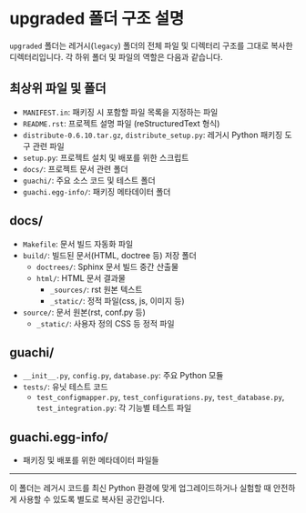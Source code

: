 # upgraded 폴더 구조 설명

`upgraded` 폴더는 레거시(`legacy`) 폴더의 전체 파일 및 디렉터리 구조를 그대로 복사한 디렉터리입니다. 각 하위 폴더 및 파일의 역할은 다음과 같습니다.

## 최상위 파일 및 폴더
- `MANIFEST.in`: 패키징 시 포함할 파일 목록을 지정하는 파일
- `README.rst`: 프로젝트 설명 파일 (reStructuredText 형식)
- `distribute-0.6.10.tar.gz`, `distribute_setup.py`: 레거시 Python 패키징 도구 관련 파일
- `setup.py`: 프로젝트 설치 및 배포를 위한 스크립트
- `docs/`: 프로젝트 문서 관련 폴더
- `guachi/`: 주요 소스 코드 및 테스트 폴더
- `guachi.egg-info/`: 패키징 메타데이터 폴더

## docs/
- `Makefile`: 문서 빌드 자동화 파일
- `build/`: 빌드된 문서(HTML, doctree 등) 저장 폴더
  - `doctrees/`: Sphinx 문서 빌드 중간 산출물
  - `html/`: HTML 문서 결과물
    - `_sources/`: rst 원본 텍스트
    - `_static/`: 정적 파일(css, js, 이미지 등)
- `source/`: 문서 원본(rst, conf.py 등)
  - `_static/`: 사용자 정의 CSS 등 정적 파일

## guachi/
- `__init__.py`, `config.py`, `database.py`: 주요 Python 모듈
- `tests/`: 유닛 테스트 코드
  - `test_configmapper.py`, `test_configurations.py`, `test_database.py`, `test_integration.py`: 각 기능별 테스트 파일

## guachi.egg-info/
- 패키징 및 배포를 위한 메타데이터 파일들

---

이 폴더는 레거시 코드를 최신 Python 환경에 맞게 업그레이드하거나 실험할 때 안전하게 사용할 수 있도록 별도로 복사된 공간입니다.